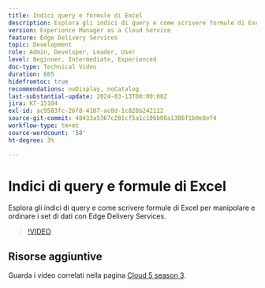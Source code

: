 ```yaml
---
title: Indici query e formule di Excel
description: Esplora gli indici di query e come scrivere formule di Excel per manipolare e ordinare i set di dati con Edge Delivery Services.
version: Experience Manager as a Cloud Service
feature: Edge Delivery Services
topic: Development
role: Admin, Developer, Leader, User
level: Beginner, Intermediate, Experienced
doc-type: Technical Video
duration: 685
hidefromtoc: true
recommendations: noDisplay, noCatalog
last-substantial-update: 2024-03-13T00:00:00Z
jira: KT-15104
exl-id: ac9583fc-26f8-4107-ac8d-1c828b242112
source-git-commit: 48433a5367c281cf5a1c106b08a1306f1b0e8ef4
workflow-type: tm+mt
source-wordcount: '58'
ht-degree: 3%

---
```


# Indici di query e formule di Excel

Esplora gli indici di query e come scrivere formule di Excel per manipolare e ordinare i set di dati con Edge Delivery Services.

>[!VIDEO](https://video.tv.adobe.com/v/3427787/?learn=on)

## Risorse aggiuntive

Guarda i video correlati nella pagina [Cloud 5 season 3](../cloud5-season-3.md).
